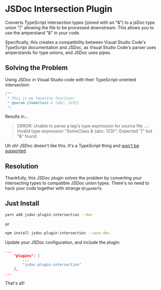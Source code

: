# JSDoc Intersection Plugin
Converts TypeScript intersection types (joined with an "&") to a jsDoc type union "|" allowing the file to be 
processed downstream. This allows you to use the amperstand "&" in your code.

Specifically, this creates a compatibility between Visual Studio Code's TypeScript documentation and JSDoc, as
Visual Studio Code's parser uses amperstands for type unions, and JSDoc uses pipes.

## Solving the Problem
Using JSDoc in Visual Studio code with their TypeScript-oriented intersection:
```js
/**
 * This is my favorite function!
 * @param {SomeClass & {abc: 123}}
 */
```
Results in...

> ERROR: Unable to parse a tag's type expression for source file ...: Invalid type expression "SomeClass & {abc: 123}": Expected "|" but "&" found.

Uh oh! JSDoc doesn't like this. It's a TypeScript thing and [won't be supported](https://github.com/jsdoc/jsdoc/issues/1285).   

## Resolution
Thankfully, this JSDoc plugin solves the problem by converting your intersecting types to compatible JSDoc union types.
There's no need to hack your code together with strange `@typedef`s.

## Just Install
```sh
yarn add jsdoc-plugin-intersection --dev
```
*or*
```sh
npm install jsdoc-plugin-intersection --save-dev
```

Update your JSDoc configuration, and include the plugin:
```json
...
    "plugins": [
        ...
        "jsdoc-plugin-intersection"
    ],
...
```

That's all! 